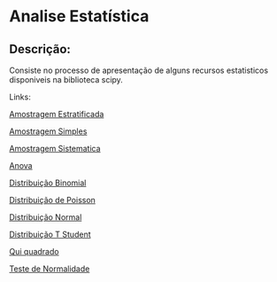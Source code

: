# **Analise Estatística**

##  **Descrição:**

Consiste no processo de apresentação de alguns recursos estatisticos disponiveis na biblioteca scipy.

Links:

[Amostragem Estratificada](https://github.com/Aldebaran-Argonaut/Estudo-Analise-Estatistica/blob/main/AmostragemEstratificada.ipynb)

[Amostragem Simples](https://github.com/Aldebaran-Argonaut/Estudo-Analise-Estatistica/blob/main/AmostragemSimples.ipynb)

[Amostragem Sistematica](https://github.com/Aldebaran-Argonaut/Estudo-Analise-Estatistica/blob/main/AmostragemSistematica.ipynb)

[Anova](https://github.com/Aldebaran-Argonaut/Estudo-Analise-Estatistica/blob/main/Anova.ipynb)

[Distribuição Binomial](https://github.com/Aldebaran-Argonaut/Estudo-Analise-Estatistica/blob/main/Distribui%C3%A7%C3%A3o_Binomial.ipynb)

[Distribuição de Poisson](https://github.com/Aldebaran-Argonaut/Estudo-Analise-Estatistica/blob/main/Distribui%C3%A7%C3%A3o_de_Poisson.ipynb)

[Distribuição Normal](https://github.com/Aldebaran-Argonaut/Estudo-Analise-Estatistica/blob/main/Distribui%C3%A7%C3%A3o_Normal.ipynb)

[Distribuição T Student](https://github.com/Aldebaran-Argonaut/Estudo-Analise-Estatistica/blob/main/Distribui%C3%A7%C3%A3o_T_Student.ipynb)

[Qui quadrado](https://github.com/Aldebaran-Argonaut/Estudo-Analise-Estatistica/blob/main/Qui_Quadrado.ipynb)

[Teste de Normalidade](https://github.com/Aldebaran-Argonaut/Estudo-Analise-Estatistica/blob/main/Teste_Normalidade.ipynb)
